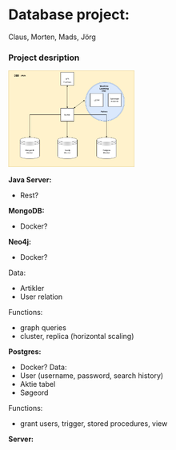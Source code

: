 # Database project:

Claus, Morten, Mads, Jörg

### Project desription

<img 
src="./images/dsc_db.png" 
alt="EER Diagram"
style="height:50%; width:50%;"
/>



**Java Server:**
- Rest?

**MongoDB:**
- Docker?

**Neo4j:**
- Docker?

Data:
- Artikler
- User relation

Functions:
- graph queries
- cluster, replica (horizontal scaling)

**Postgres:**
- Docker?
Data: 
- User (username, password, search history)
- Aktie tabel
- Søgeord

Functions:
- grant users, trigger, stored procedures, view

**Server:**

